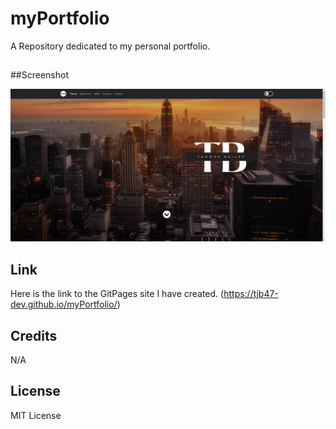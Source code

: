 # myPortfolio
A Repository dedicated to my personal portfolio.


##


##Screenshot

![Screenshot of My Portfoilio Webpage.](https://github.com/tjb47-dev/myPortfolio/blob/main/custom_data/screenshot.png?raw=true)


## Link

Here is the link to the GitPages site I have created.
(https://tjb47-dev.github.io/myPortfolio/)



## Credits

N/A

## License

MIT License
